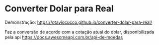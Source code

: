 # Converter Dolar para Real

Demonstração: https://otaviocucco.github.io/converter-dolar-para-real/

Faz a conversão de acordo com a cotação atual do dolar, disponibilizada pela api https://docs.awesomeapi.com.br/api-de-moedas